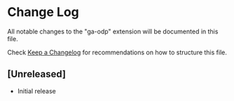 # Change Log

All notable changes to the "ga-odp" extension will be documented in this file.

Check [Keep a Changelog](http://keepachangelog.com/) for recommendations on how to structure this file.

## [Unreleased]

- Initial release
